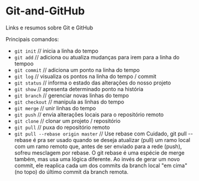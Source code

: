 # Git-and-GitHub
Links e resumos sobre Git e GitHub

Principais comandos:
* `git init` // inicia a linha do tempo
* `git add` // adiciona ou atualiza mudanças para irem para a linha do tempoo
* `git commit` // adiciona um ponto na linha do tempo
* `git log` // visualiza os pontos na linha do tempo / commit
* `git status` // informa o estado das alterações do nosso projeto
* `git show` // apresenta determinado ponto na história
* `git branch` // gerenciar novas linhas do tempo
* `git checkout` // manipula as linhas do tempo
* `git merge` // unir linhas do tempo
* `git push` // envia alterações locais para o repositório remoto
* `git clone` // clonar um projeto / repositório
* `git pull` // puxa do repositório remoto
* `git pull --rebase origin master` // Use rebase com Cuidado, git pull --rebase é pra ser usado quando se deseja atualizar (pull) um ramo local com um ramo remoto que, antes de ser enviado para a rede (push), sofreu mesclagem por rebase. O  git rebase é uma espécie de merge também, mas usa uma lógica diferente. Ao invés de gerar um novo commit, ele reaplica cada um dos commits da branch local "em cima" (no topo) do último commit da branch remota. 